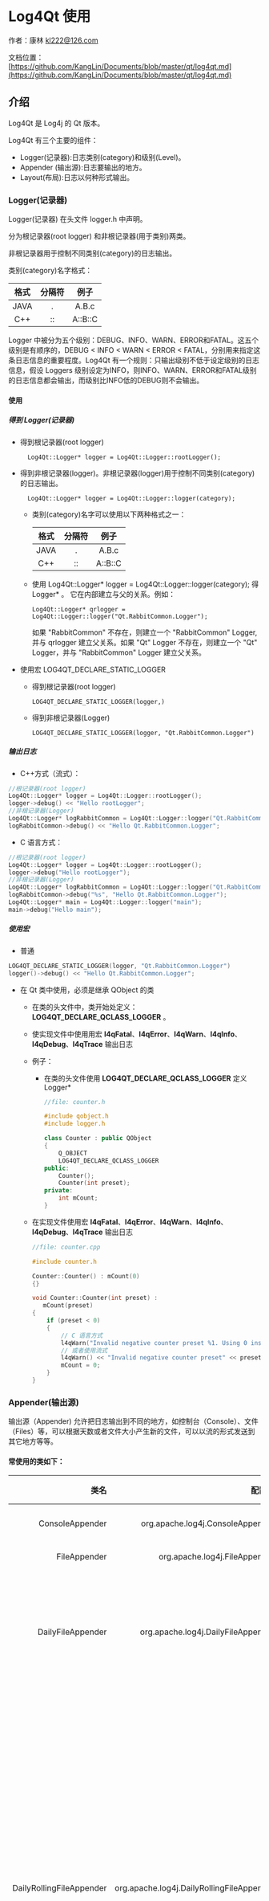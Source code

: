 # Log4Qt 使用

作者：康林 <kl222@126.com>

文档位置：[https://github.com/KangLin/Documents/blob/master/qt/log4qt.md](https://github.com/KangLin/Documents/blob/master/qt/log4qt.md)

## 介绍

Log4Qt 是 Log4j 的 Qt 版本。

Log4Qt 有三个主要的组件：

- Logger(记录器):日志类别(category)和级别(Level)。
- Appender (输出源):日志要输出的地方。
- Layout(布局):日志以何种形式输出。

### Logger(记录器)

Logger(记录器) 在头文件 logger.h 中声明。

分为根记录器(root logger) 和非根记录器(用于类别)两类。

非根记录器用于控制不同类别(category)的日志输出。

类别(category)名字格式：

| 格式|分隔符|例子    |
|:---:|:----:|:------:|
|JAVA |  .   |A.B.c   |
|C++  |  ::  |A::B::C |

Logger 中被分为五个级别：DEBUG、INFO、WARN、ERROR和FATAL。这五个级别是有顺序的，DEBUG < INFO < WARN < ERROR < FATAL，分别用来指定这条日志信息的重要程度。Log4Qt 有一个规则：只输出级别不低于设定级别的日志信息，假设 Loggers 级别设定为INFO，则INFO、WARN、ERROR和FATAL级别的日志信息都会输出，而级别比INFO低的DEBUG则不会输出。

#### 使用

##### 得到 Logger(记录器)

- 得到根记录器(root logger)

        Log4Qt::Logger* logger = Log4Qt::Logger::rootLogger();

- 得到非根记录器(logger)。非根记录器(logger)用于控制不同类别(category)的日志输出。

        Log4Qt::Logger* logger = Log4Qt::Logger::logger(category);

  + 类别(category)名字可以使用以下两种格式之一：
  
    |格式 |分隔符|例子    |
    |:---:|:----:|:------:|
    |JAVA |  .   |A.B.c   |
    |C++  |  ::  |A::B::C |

  + 使用 Log4Qt::Logger* logger = Log4Qt::Logger::logger(category); 得 Logger* 。
  它在内部建立与父的关系。例如：
  
        Log4Qt::Logger* qrlogger = Log4Qt::Logger::logger("Qt.RabbitCommon.Logger");
        
     如果 "RabbitCommon" 不存在，则建立一个 "RabbitCommon" Logger, 并与 qrlogger 建立父关系。如果 "Qt" Logger 不存在，则建立一个 "Qt" Logger，并与 "RabbitCommon" Logger 建立父关系。

- 使用宏 LOG4QT_DECLARE_STATIC_LOGGER
  + 得到根记录器(root logger)
  
        LOG4QT_DECLARE_STATIC_LOGGER(logger,)

  + 得到非根记录器(Logger)

        LOG4QT_DECLARE_STATIC_LOGGER(logger, "Qt.RabbitCommon.Logger")

##### 输出日志

- C++方式（流式）：

```C++
//根记录器(root logger)
Log4Qt::Logger* logger = Log4Qt::Logger::rootLogger();
logger->debug() << "Hello rootLogger";
//非根记录器(Logger)
Log4Qt::Logger* logRabbitCommon = Log4Qt::Logger::logger("Qt.RabbitCommon.Logger");
logRabbitCommon->debug() << "Hello Qt.RabbitCommon.Logger";
```

- C 语言方式：

```C++
//根记录器(root logger)
Log4Qt::Logger* logger = Log4Qt::Logger::rootLogger();
logger->debug("Hello rootLogger");
//非根记录器(Logger)
Log4Qt::Logger* logRabbitCommon = Log4Qt::Logger::logger("Qt.RabbitCommon.Logger");
logRabbitCommon->debug("%s", "Hello Qt.RabbitCommon.Logger");
Log4Qt::Logger* main = Log4Qt::Logger::logger("main");
main->debug("Hello main");
```

##### 使用宏

- 普通

```C++
LOG4QT_DECLARE_STATIC_LOGGER(logger, "Qt.RabbitCommon.Logger")
logger()->debug() << "Hello Qt.RabbitCommon.Logger";
```

- 在 Qt 类中使用，必须是继承 QObject 的类
  + 在类的头文件中，类开始处定义：  **LOG4QT_DECLARE_QCLASS_LOGGER** 。
  + 使实现文件中使用用宏 **l4qFatal**、**l4qError**、**l4qWarn**、**l4qInfo**、**l4qDebug**、**l4qTrace** 输出日志
  + 例子：
    - 在类的头文件使用 **LOG4QT_DECLARE_QCLASS_LOGGER** 定义 Logger*
 
        ```C++
        //file: counter.h
        
        #include qobject.h
        #include logger.h
        
        class Counter : public QObject
        {
            Q_OBJECT
            LOG4QT_DECLARE_QCLASS_LOGGER
        public:
            Counter();
            Counter(int preset);
        private:
            int mCount;
        }
        ```
        
   + 在实现文件使用宏 **l4qFatal**、**l4qError**、**l4qWarn**、**l4qInfo**、**l4qDebug**、**l4qTrace**  输出日志
   
        ```C++
        //file: counter.cpp
        
        #include counter.h
        
        Counter::Counter() : mCount(0)
        {}
        
        void Counter::Counter(int preset) :
           mCount(preset)
        {
            if (preset < 0)
            {
                // C 语言方式
                l4qWarn("Invalid negative counter preset %1. Using 0 instead.", preset);
                // 或者使用流式
                l4qWarn() << "Invalid negative counter preset" << preset << ". Using 0 instead."
                mCount = 0;
            }
        }
        ```
        
### Appender(输出源)

输出源（Appender) 允许把日志输出到不同的地方，如控制台（Console）、文件（Files）等，可以根据天数或者文件大小产生新的文件，可以以流的形式发送到其它地方等等。
#### 常使用的类如下：

|      类名        |        配置名                    |说明   |
|------:|---------------:|:--------------------------------|
|ConsoleAppender  | org.apache.log4j.ConsoleAppender |控制台             |
|FileAppender     | org.apache.log4j.FileAppender    |文件               |
|DailyFileAppender|org.apache.log4j.DailyFileAppender|每天产生一个日志文件|
|DailyRollingFileAppender| org.apache.log4j.DailyRollingFileAppender|每天产生一个日志文件,当文件大小到达指定尺寸的时候产生一个新的文件|
|RollingFileAppender| org.apache.log4j.RollingFileAppender|文件大小到达指定尺寸的时候产生一个新的文件|
|WriterAppender|org.apache.log4j.WriterAppender|将日志信息以流格式发送到任意指定的地方|

所有的注册 Appender(输出源)请详见：[https://github.com/MEONMedical/Log4Qt/blob/master/src/log4qt/helpers/factory.cpp](https://github.com/MEONMedical/Log4Qt/blob/1dc0b05cf7b621026fa40d58d165e765bd8e0750/src/log4qt/helpers/factory.cpp#L433) 中下面函数：

        void Factory::registerDefaultAppenders()
    
#### Logger 设置 Appender(输出源)
使用 Logger 成员函数 virtual void addAppender(const AppenderSharedPtr &appender); 设置 Appender(输出源)

### Layout(布局)
实现日志输出格式。可以在 Appender(输出源) 的后面附加 Layout(布局) 来完成这个功能。
Appender(输出源)提供四种日志输出样式，如根据HTML样式、自由指定样式、包含日志级别与信息的样式和包含日志时间、线程、类别等信息的样式。
#### 常使用的类如下：

|      类名        |        配置名                    |说明|
|-----:|---------------:|:--------------------------------|
|PatternLayout|org.apache.log4j.PatternLayout|可以灵活地指定布局模式|
|SimpleLayout| org.apache.log4j.SimpleLayout|包含日志信息的级别和信息字符串|
|TTCCLayout|org.apache.log4j.TTCCLayout|包含日志产生的时间、线程、类别等信息|
|XMLLayout|org.apache.log4j.XMLLayout|XML|

所有注册的 Layout(布局)，请详见：[https://github.com/MEONMedical/Log4Qt/blob/master/src/log4qt/helpers/factory.cpp](https://github.com/MEONMedical/Log4Qt/blob/1dc0b05cf7b621026fa40d58d165e765bd8e0750/src/log4qt/helpers/factory.cpp#L505) 下列函数：

        void Factory::registerDefaultLayouts()
        
- PatternLayout选项：
  + ConversionPattern=%m%n：设定以怎样的格式显示消息。
    - 格式化符号说明：
      - %p：输出日志信息的优先级，即DEBUG，INFO，WARN，ERROR，FATAL。
      - %d：输出日志时间点的日期或时间，默认格式为ISO8601，也可以在其后指定格式，如：%d{yyyy/MM/dd HH:mm:ss,SSS}。
      - %r：输出自应用程序启动到输出该log信息耗费的毫秒数。
      - %t：输出产生该日志事件的线程名。
      - %l：输出日志事件的发生位置，相当于%c.%M(%F:%L)的组合，包括类全名、方法、文件名以及在代码中的行数。例如：test.TestLog4j.main(TestLog4j.java:10)。
      - %c：输出日志信息所属的类目，通常就是所在类的全名。
      - %M：输出产生日志信息的方法名。
      - %F：输出日志消息产生时所在的文件名称。
      - %L:：输出代码中的行号。
      - %m:：输出代码中指定的具体日志信息。
      - %n：输出一个回车换行符，Windows平台为"\r\n"，Unix平台为"\n"。
      - %x：输出和当前线程相关联的NDC(嵌套诊断环境)，尤其用到像java servlets这样的多客户多线程的应用中。
      - %%：输出一个"%“字符。
    - 另外，还可以在%与格式字符之间加上修饰符来控制其最小长度、最大长度、和文本的对齐方式。如：
      1. c：指定输出category的名称，最小的长度是20，如果category的名称长度小于20的话，默认的情况下右对齐。
      2. %-20c：”-"号表示左对齐。
      3. %.30c：指定输出category的名称，最大的长度是30，如果category的名称长度大于30的话，就会将左边多出的字符截掉，但小于30的话也不会补空格。

#### 设置

使用 Appender(输出源) 成员函数 virtual void setLayout(const LayoutSharedPtr &layout) 设置 Layout(布局)。

### 例子

```C++
include "log4qt/consoleappender.h"
include "log4qt/logger.h"
include "log4qt/ttcclayout.h"

// Create a layout
Log4Qt::LogManager::rootLogger();
TTCCLayout *p_layout = new TTCCLayout();
p_layout->setName(QLatin1String("My Layout"));
p_layout->activateOptions();
// Create an appender
ConsoleAppender *p_appender = new ConsoleAppender(p_layout, ConsoleAppender::STDOUT_TARGET);
p_appender->setName(QLatin1String("My Appender"));
p_appender->activateOptions();
// Set appender on root logger
Log4Qt::Logger::rootLogger()->setAppender(p_appender);
// Request a logger and output "Hello World!"
Log4Qt::Logger::logger(QLatin1String("My Logger"))->info("Hello World!");
```

参见： https://log4qt.sourceforge.net/

## Qt 日志
Log4Qt 可以输出使用 Qt 的日志输出函数产生的日志。
使用 LogManager::setHandleQtMessages(bool handleQtMessages) 打开或关闭输出 Qt 日志函数产生的日志。

- qDebug() 函数参数为空，类似 Log4Qt 的根记录器(root logger) 。

   ```c++
   qDebug() << "Hell world";
   ```

- **QLoggingCategory** 类似 Log4Qt 的非根记录器 (Logger) 。
使用 **qCWarning()**、**qCDebug()**、**qCWarning()**、**qCInfo()**、**qCCritical()** 输出日志。
也可以使用 **qWarning()**、**qDebug()**、**qWarning()**、**qInfo()**、**qCritical()** 输出日志。

   ```c++
   QLoggingCategory Logger("RabbitCommon.Logger");
   qCDebug(Logger) << "Log folder is empty";
   //或者
   qDebug(Logger) << "Log folder is empty";
   ```
- QLoggingCategory 配置规则：

日志记录规则允许您以灵活的方式启用或禁用类别的日志记录。规则在文本中指定，其中每行必须具有以下格式：

        <category>[.<type>] = true|false

<category\> 是类别的名称，可能使用 * 作为第一个或最后一个字符的通配符，或在两个位置。可选<type>选项必须是 debug、 info、 warning、 或者 critical。不符合此方案的行将被忽略。
规则按文本顺序（从第一个到最后一个）进行评估。也就是说，如果两个规则应用于类别/类型，则稍后出现的规则将应用。
规则可以通过 setFilterRules() 设置过滤器规则：

        QLoggingCategory::setFilterRules("*.debug=false\n"
                                         "driver.usb.debug=true");

日志记录规则从日志记录配置文件的 [规则] 部分自动加载。这些配置文件在 QtProject 配置目录中查找，或在QT_LOGGING_CONF环境变量中显式设置：

    [Rules]
    *.debug=false
    driver.usb.debug=true

日志记录规则也可以在QT_LOGGING_RULES环境变量中指定;多个规则也可以用分号分隔：

         QT_LOGGING_RULES="*.debug=false;driver.usb.debug=true"

由setFilterRules()设置的规则优先于 QtProject 配置目录中指定的规则。反过来，这些规则可以被QT_LOGGING_CONF指定的配置文件中的规则和QT_LOGGING_RULES设置的规则覆盖。
设置顺序如下：

  1. [QLibraryInfo::DataPath]/qtlogging.ini
  2. QtProject/qtlogging.ini
  3. setFilterRules()
  4. QT_LOGGING_CONF
  5. QT_LOGGING_RULES

QtProject/qtlogging.ini 文件在 QStandardPaths::GenericConfigLocation 返回的所有目录中查找。
设置QT_LOGGING_DEBUG环境变量以找出日志记录规则的加载位置。

## 配置文件

### 用下面方法设置配置文件：

        QString szConfFile = RabbitCommon::CDir::Instance()->GetDirConfig(true)
            + QDir::separator() + qApp->applicationName() + ".conf";
        if(!Log4Qt::PropertyConfigurator::configureAndWatch(szConfFile))
            Log4Qt::BasicConfigurator::configure();

### 配置文件说明

#### 变量

格式：

        变量名=值

使用变量：

        ${变量名}

例子：

        #设置储存log文件的根目录
        logpath=log

        log4j.appender.daily.file=${logpath}/root.log

#### 配置 Log4Qt

        log4j.reset=true
        #Log4Qt 库的日志输出级别
        log4j.Debug=WARN
        log4j.threshold=NULL
        #在运行中，是否监视此文件配置的变化
        log4j.watchThisFile=false
        #设置是否监听QDebug输出的字符串
        log4j.handleQtMessages=true
        # QLoggingCategory 过滤规则
        #log4j.qtLogging.filterRules=
        #log4j.qtLogging.messagePattern=
        
#### 配置根记录器 （root logger)
其语法

        log4j.rootLogger = [level], appenderName1, appenderName2, ...

其中：
- level 控制日志输出的级别：

|级别 | 说明          |
|:---:|:-------------:|
|OFF  |关闭所有日志输出|
|FATAL|               |
|ERROR|               |
|WARN |               |
|INFO |               |
|DEBUG|               |
|TRACE|               |
|ALL  |所有日志均输出  |

- appenderName 是appender的名字，指定输出到哪儿

#### 设置非根记录器 (logger)
语法：

        log4j.logger.categoryName = [level], appenderName1, appenderName2, ...

其中类别名(categoryName)只能使用JAVA格式，因为C++格式分隔符已在配置文件中做为他用。

|     |分隔符|例子    |
|:---:|:----:|:------:|
|JAVA |  .   |A.B.c   |
|C++  |  ::  |A::B::C |


##### 设置非根记录器 (Logger) 是否输出到其父记录器 (Logger) 中
非根 Logger 日志默认是同时输出到log4j.rootLogger所有配置的日志中的，如何能只让它们输出到自己指定的日志中呢？用下面配置：

语法：

        log4j.additivity.categoryName = [true/false]
        
- false，只输出到此适配器。
- true，表示Logger会输出到log4j.rootLogger所有配置的日志中
- 默认为true。

类别名(categoryName)应该与非根类别名(categoryName)相同。其中类别名(categoryName)只能使用JAVA格式，因为C++格式分隔符已在配置文件中做为他用。

|     |分隔符|例子    |
|:---:|:----:|:------:|
|JAVA |  .   |A.B.c   |
|C++  |  ::  |A::B::C |

如果不想输出到 log4j.rootLogger 所有配置的日志，而只是想输出到 log4j.rootLogger 某一配置（例如：console),则：

        log4j.logger.main = [level], console
        log4j.additivity.main = false

#### 配置输出源 (Appender)
语法

        log4j.appender.appenderName = className
        log4j.appender.appenderName.option1 = value1
        ...
        log4j.appender.appenderName.optionN = valueN 

className 有以下几种类型：

|               类               |说明           |
|-------------------------------:|:--------------|
|org.apache.log4j.ConsoleAppender|控制台         |
|org.apache.log4j.FileAppender   |文件           |
|org.apache.log4j.DailyRollingFileAppender|每天产生一个日志文件|
|org.apache.log4j.RollingFileAppender|文件大小到达指定尺寸的时候产生一个新的文件|

- ConsoleAppender选项
  + Threshold=WARN：指定日志信息的最低输出级别，默认为 DEBUG。
  + ImmediateFlush=true：表示所有消息都会被立即输出，设为 false 则不输出，默认值是 true。
  + Target=System.err：默认值是 System.out 。(System.out、 System.err)
- FileAppender选项
  + Threshold=WARN：指定日志信息的最低输出级别，默认为 DEBUG。
  + ImmediateFlush=true：表示所有消息都会被立即输出，设为 false 则不输出，默认值是 true。
  + Append=false：true表示消息增加到指定文件中，false 则将消息覆盖指定的文件内容，默认值是 true。
  + File=D:/logs/logging.log4j：指定消息输出到 logging.log4j 文件中。
- DailyRollingFileAppender选项
  + Threshold=WARN #指定日志信息的最低输出级别，默认为 DEBUG。
  + ImmediateFlush=true：表示所有消息都会被立即输出，设为 false 则不输出，默认值是 true。
  + Append=false：true表示消息增加到指定文件中，false 则将消息覆盖指定的文件内容，默认值是 true。
  + File=D:/logs/logging.log4j：指定当前消息输出到 logging.log4j 文件中。
  + DatePattern=’.'yyyy-MM：每月滚动一次日志文件，即每月产生一个新的日志文件。当前月的日志文件名为 logging.log4j，前一个月的日志文件名为 logging.log4j.yyyy-MM。
另外，也可以指定按周、天、时、分等来滚动日志文件，对应的格式如下：
    - '.'yyyy-MM：每月
    - '.'yyyy-ww：每周
    - '.'yyyy-MM-dd：每天
    - '.'yyyy-MM-dd-a：每天两次
    - '.'yyyy-MM-dd-HH：每小时
    - '.'yyyy-MM-dd-HH-mm：每分钟
- RollingFileAppender 选项
  + Threshold=WARN：指定日志信息的最低输出级别，默认为 DEBUG。
  + ImmediateFlush=true：表示所有消息都会被立即输出，设为 false 则不输出，默认值是 true。
  + Append=false：true 表示消息增加到指定文件中，false 则将消息覆盖指定的文件内容，默认值是 true。
  + File=D:/logs/logging.log4j：指定消息输出到 logging.log4j 文件中。
  + MaxFileSize=100KB：后缀可以是KB, MB 或者GB。在日志文件到达该大小时，将会自动滚动，即将原来的内容移到 logging.log4j.1 文件中。
  + MaxBackupIndex=2：指定可以产生的滚动文件的最大数，例如，设为2则可以产生 logging.log4j.1，logging.log4j.2 两个滚动文件和一个 logging.log4j 文件。

#### 配置布局 (Layout)
语法：

        log4j.appender.appenderName.layout = className
        log4j.appender.appenderName.layout.option1 = value1
        …
        log4j.appender.appenderName.layout.optionN = valueN

其中：className可以是下列值之一：

|        类                    |   说明                           |
|-----------------------------:|:---------------------------------|
|org.apache.log4j.HTMLLayout   |以HTML表格形式布局                 |
|org.apache.log4j.PatternLayout|可以灵活地指定布局模式             |
|org.apache.log4j.SimpleLayout |包含日志信息的级别和信息字符串       |
|org.apache.log4j.TTCCLayout   |包含日志产生的时间、线程、类别等等信息|

- HTMLLayout选项
  + LocationInfo=true：输出 java 文件名称和行号，默认值是 false。
  + Title=My Logging： 默认值是 Log4J Log Messages。
- PatternLayout选项：
  + ConversionPattern=%m%n：设定以怎样的格式显示消息。
    - 格式化符号说明：
      - %p：输出日志信息的优先级，即DEBUG，INFO，WARN，ERROR，FATAL。
      - %d：输出日志时间点的日期或时间，默认格式为ISO8601，也可以在其后指定格式，如：%d{yyyy/MM/dd HH:mm:ss,SSS}。
      - %r：输出自应用程序启动到输出该log信息耗费的毫秒数。
      - %t：输出产生该日志事件的线程名。
      - %l：输出日志事件的发生位置，相当于%c.%M(%F:%L)的组合，包括类全名、方法、文件名以及在代码中的行数。例如：test.TestLog4j.main(TestLog4j.java:10)。
      - %c：输出日志信息所属的类目，通常就是所在类的全名。
      - %M：输出产生日志信息的方法名。
      - %F：输出日志消息产生时所在的文件名称。
      - %L:：输出代码中的行号。
      - %m:：输出代码中指定的具体日志信息。
      - %n：输出一个回车换行符，Windows平台为"\r\n"，Unix平台为"\n"。
      - %x：输出和当前线程相关联的NDC(嵌套诊断环境)，尤其用到像java servlets这样的多客户多线程的应用中。
      - %%：输出一个"%“字符。
    - 另外，还可以在%与格式字符之间加上修饰符来控制其最小长度、最大长度、和文本的对齐方式。如：
      1. c：指定输出category的名称，最小的长度是20，如果category的名称长度小于20的话，默认的情况下右对齐。
      2. %-20c：”-"号表示左对齐。
      3. %.30c：指定输出category的名称，最大的长度是30，如果category的名称长度大于30的话，就会将左边多出的字符截掉，但小于30的话也不会补空格。

### 示例

#### 示例一

参见： https://github.com/KangLin/RabbitCommon/blob/master/Src/etc/log4qt.conf

```
#设置储存log文件的根目录
logpath=log

#格式化符号说明：
# %p：输出日志信息的优先级，即 DEBUG，INFO，WARN，ERROR，FATAL。
# %d：输出日志时间点的日期或时间，默认格式为 ISO8601，也可以在其后指定格式，如：%d{yyyy/MM/dd HH:mm:ss,SSS}。
# %r：输出自应用程序启动到输出该 log 信息耗费的毫秒数。
# %t：输出产生该日志事件的线程名。
# %l：输出日志事件的发生位置，相当于 %c.%M(%F:%L) 的组合，包括类全名、方法、文件名以及在代码中的行数。例如：test.TestLog4j.main(TestLog4j.java:10)。
# %c：输出日志信息所属的类目，通常就是所在类的全名。
# %M：输出产生日志信息的方法名。
# %F：输出日志消息产生时所在的文件名称。
# %L:：输出代码中的行号。
# %m:：输出代码中指定的具体日志信息。
# %n：输出一个回车换行符，Windows平台为 "\r\n"，Unix平台为 "\n"。
# %x：输出和当前线程相关联的 NDC(嵌套诊断环境)，尤其用到像 java servlets 这样的多客户多线程的应用中。
# %%：输出一个"%“字符。
# 另外，还可以在%与格式字符之间加上修饰符来控制其最小长度、最大长度、和文本的对齐方式。如：
# c：指定输出category的名称，最小的长度是20，如果category的名称长度小于20的话，默认的情况下右对齐。
# 2)%-20c：”-"号表示左对齐。
# 3)%.30c：指定输出category的名称，最大的长度是30，如果category的名称长度大于30的话，就会将左边多出的字符截掉，但小于30的话也不会补空格。
logConversionPattern=%d %F:%L [%t] %5p %c - %m%n

log4j.reset=true
log4j.Debug=WARN
log4j.threshold=NULL
#在运行中，是否监视此文件配置的变化
log4j.watchThisFile=false
#设置是否监听QDebug输出的字符串
log4j.handleQtMessages=true
# QLoggingCategory 过滤规则
#log4j.qtLogging.filterRules=
#log4j.qtLogging.messagePattern=

#根 Logger 输出
# log4j.rootLogger 日志输出类别和级别：只输出不低于该级别的日志信息	DEBUG < INFO < WARN < ERROR < FATAL
#设置Log输出的几种输出源（appender）。
#格式：[ level ] , appenderName1, appenderName2, …
# level ：设定日志记录的最低级别，
#        可设的值有 OFF、FATAL、ERROR、WARN、INFO、DEBUG、ALL 或者自定义的级别，Log4j建议只使用中间四个级别。
#        通过在这里设定级别，您可以控制应用程序中相应级别的日志信息的开关，比如在这里设定了INFO级别，则应用程序中所有DEBUG级别的日志信息将不会被打印出来。
#        只输出不低于该级别的日志信息	DEBUG < INFO < WARN < ERROR < FATAL
# appenderName：就是指定日志信息要输出到哪里。可以同时指定多个输出目的地，用逗号隔开。本例是：console, daily
log4j.rootLogger=ALL, console, daily

###############################
# 输出到控制台
###############################

# 配置INFO CONSOLE输出到控制台
log4j.appender.console=org.apache.log4j.ConsoleAppender
log4j.appender.console.target=System.out
# 配置CONSOLE设置为自定义布局模式
log4j.appender.console.layout=org.apache.log4j.PatternLayout
# 配置logfile为自定义布局模式
log4j.appender.console.layout.ConversionPattern=${logConversionPattern}

###############################
# 输出到日志文件中
###############################

# 配置 logfile 输出到文件中 每日产生文件
log4j.appender.daily=org.apache.log4j.DailyFileAppender
# 输出文件位置此为项目根目录下的logs文件夹中
log4j.appender.daily.file=${logpath}/root.log
#true表示消息增加到指定文件中，false 则将消息覆盖指定的文件内容，默认值是 false
log4j.appender.daily.appendFile=true
# 日期格式
log4j.appender.daily.datePattern=_yyyy_MM_dd
# 立即输出。表示所有消息都会被立即输出，设为 false 则不立即输出，默认值是 true
log4j.appender.daily.immediateFlush=true
# 输入日志等级
log4j.appender.daily.Threshold = DEBUG
# 设置保留天数
log4j.appender.daily.keepDays=10
# 配置logfile为自定义布局模式
log4j.appender.daily.layout=org.apache.log4j.PatternLayout
log4j.appender.daily.layout.ConversionPattern=${logConversionPattern}


###############################
#模块输出到独立的日志
###############################
# 名字以 log4j.logger. 为前缀，后面是 Logger::Logger 参数名。
# 注意：如果名字中有 C++ 名字分隔符 "::" 则用 JAVA 名字分隔符 "." 替换。
# 级别和输出源（appender）格式与 log4j.rootLogger 相同
log4j.logger.main=ALL, main, console
#false，只输出到此适配器。true，表示Logger会在父Logger的appender里输出，默认为true。
# 名字与 log4j.logger 规则相同
log4j.additivity.main=false

log4j.appender.main=org.apache.log4j.DailyFileAppender
# 输出文件位置此为项目根目录下的logs文件夹中
log4j.appender.main.file=${logpath}/main.log
# 配置logfile为自定义布局模式
log4j.appender.main.layout=org.apache.log4j.PatternLayout
log4j.appender.main.layout.ConversionPattern=${logConversionPattern}

###############################
# QLoggingCategory 单独输出到文件
# Category格式： Qt.CategoryName
###############################
# 名字以 log4j.logger. 为前缀，后面是 Logger::Logger 参数名。
# 注意：如果名字中有 C++ 名字分隔符 "::" 则用 JAVA 名字分隔符 "." 替换。
# 级别和输出源（appender）格式与 log4j.rootLogger 相同
log4j.logger.Qt.RabbitCommon.Logger=ALL, RabbitCommonLogger
#false，只输出到此适配器。true，表示Logger会在父Logger的appender里输出，默认为true。
# 名字与 log4j.logger 规则相同
log4j.additivity.Qt.RabbitCommon.Logger=false

log4j.appender.RabbitCommonLogger=org.apache.log4j.DailyFileAppender
# 输出文件位置此为项目根目录下的logs文件夹中
log4j.appender.RabbitCommonLogger.file=${logpath}/RabbitCommonLogger.log
# 配置logfile为自定义布局模式
log4j.appender.RabbitCommonLogger.layout=org.apache.log4j.PatternLayout
log4j.appender.RabbitCommonLogger.layout.ConversionPattern=${logConversionPattern}
```

#### 示例二

```
# 参见：https://blog.csdn.net/qq_43842093/article/details/122810961
log4j.rootLogger=DEBUG,console,dailyFile,im
log4j.additivity.org.apache=true

# 控制台(console)
log4j.appender.console=org.apache.log4j.ConsoleAppender
log4j.appender.console.Threshold=DEBUG
log4j.appender.console.ImmediateFlush=true
log4j.appender.console.Target=System.err
log4j.appender.console.layout=org.apache.log4j.PatternLayout
log4j.appender.console.layout.ConversionPattern=[%-5p] %d(%r) --> [%t] %l: %m %x %n
# 日志文件(logFile)
log4j.appender.logFile=org.apache.log4j.FileAppender
log4j.appender.logFile.Threshold=DEBUG
log4j.appender.logFile.ImmediateFlush=true
log4j.appender.logFile.Append=true
log4j.appender.logFile.File=D:/logs/log.log4j
log4j.appender.logFile.layout=org.apache.log4j.PatternLayout
log4j.appender.logFile.layout.ConversionPattern=[%-5p] %d(%r) --> [%t] %l: %m %x %n
# 回滚文件(rollingFile)
log4j.appender.rollingFile=org.apache.log4j.RollingFileAppender
log4j.appender.rollingFile.Threshold=DEBUG
log4j.appender.rollingFile.ImmediateFlush=true
log4j.appender.rollingFile.Append=true
log4j.appender.rollingFile.File=D:/logs/log.log4j
log4j.appender.rollingFile.MaxFileSize=200KB
log4j.appender.rollingFile.MaxBackupIndex=50
log4j.appender.rollingFile.layout=org.apache.log4j.PatternLayout
log4j.appender.rollingFile.layout.ConversionPattern=[%-5p] %d(%r) --> [%t] %l: %m %x %n
# 定期回滚日志文件(dailyFile)
log4j.appender.dailyFile=org.apache.log4j.DailyRollingFileAppender
log4j.appender.dailyFile.Threshold=DEBUG
log4j.appender.dailyFile.ImmediateFlush=true
log4j.appender.dailyFile.Append=true
log4j.appender.dailyFile.File=D:/logs/log.log4j
log4j.appender.dailyFile.DatePattern='.'yyyy-MM-dd
log4j.appender.dailyFile.layout=org.apache.log4j.PatternLayout
log4j.appender.dailyFile.layout.ConversionPattern=[%-5p] %d(%r) --> [%t] %l: %m %x %n
# 应用于socket
log4j.appender.socket=org.apache.log4j.RollingFileAppender
log4j.appender.socket.RemoteHost=localhost
log4j.appender.socket.Port=5001
log4j.appender.socket.LocationInfo=true
# Set up for Log Factor 5
log4j.appender.socket.layout=org.apache.log4j.PatternLayout
log4j.appender.socket.layout.ConversionPattern=[%-5p] %d(%r) --> [%t] %l: %m %x %n
# Log Factor 5 Appender
log4j.appender.LF5_APPENDER=org.apache.log4j.lf5.LF5Appender
log4j.appender.LF5_APPENDER.MaxNumberOfRecords=2000
# 发送日志到指定邮件
log4j.appender.mail=org.apache.log4j.net.SMTPAppender
log4j.appender.mail.Threshold=FATAL
log4j.appender.mail.BufferSize=10
log4j.appender.mail.From = xxx@mail.com
log4j.appender.mail.SMTPHost=mail.com
log4j.appender.mail.Subject=Log4J Message
log4j.appender.mail.To= xxx@mail.com
log4j.appender.mail.layout=org.apache.log4j.PatternLayout
log4j.appender.mail.layout.ConversionPattern=[%-5p] %d(%r) --> [%t] %l: %m %x %n
# 应用于数据库
log4j.appender.database=org.apache.log4j.jdbc.JDBCAppender
log4j.appender.database.URL=jdbc:mysql://localhost:3306/test
log4j.appender.database.driver=com.mysql.jdbc.Driver
log4j.appender.database.user=root
log4j.appender.database.password=
log4j.appender.database.sql=INSERT INTO LOG4J (Message) VALUES('=[%-5p] %d(%r) --> [%t] %l: %m %x %n')
log4j.appender.database.layout=org.apache.log4j.PatternLayout
log4j.appender.database.layout.ConversionPattern=[%-5p] %d(%r) --> [%t] %l: %m %x %n

# 自定义Appender
log4j.appender.im = net.cybercorlin.util.logger.appender.IMAppender
log4j.appender.im.host = mail.cybercorlin.net
log4j.appender.im.username = username
log4j.appender.im.password = password
log4j.appender.im.recipient = corlin@cybercorlin.net
log4j.appender.im.layout=org.apache.log4j.PatternLayout
log4j.appender.im.layout.ConversionPattern=[%-5p] %d(%r) --> [%t] %l: %m %x %n

```

